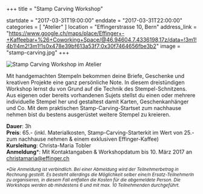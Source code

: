 +++
title = "Stamp Carving Workshop"

startdate = "2017-03-31T19:00:00"
enddate = "2017-03-31T22:00:00"
categories = [ "Atelier" ]
location = "Effingerstrasse 10, Bern"
address_link = "https://www.google.ch/maps/place/Effinger+-+Kaffeebar+%26+Coworking+Space/@46.94604,7.4336198,17z/data=!3m1!4b1!4m2!3m1!1s0x478e39bf613a53f7:0x30f7464656fbe3b2"
image = "stamp-carving.jpg"
+++

![Stamp Carving Workshop im Atelier](stamp-carving.jpg)

Mit handgemachten Stempeln bekommen deine Briefe, Geschenke und kreativen Projekte eine ganz persönliche Note. In diesem dreistündigen Workshop lernst du von Grund auf die Technik des Stempel-Schnitzens. Aus eigenen oder bereits vorhandenen Sujets stellst du einen oder mehrere individuelle Stempel her und gestaltest damit Karten, Geschenkanhänger und Co. Mit dem praktischen Stamp-Carving-Startset zum nachhause nehmen bist du bestens ausgerüstet weitere Stempel zu kreieren.

**Dauer**: 3h   
**Preis**: 65.- (inkl. Materialkosten, Stamp-Carving-Starterkit im Wert von 25.- zum nachhause nehmen & einem exklusiven Effinger-Kaffee)   
**Kursleitung**: Christa-Maria Tobler   
**Anmeldung**\*: Mit Kontaktangaben & Workshopdatum bis 10. März 2017 an [christamaria@effinger.ch](mailto:christamaria@effinger.ch)

<small>*\*Die Anmeldung ist verbindlich. Bei einer Abmeldung wird der Teilnehmerbetrag in Rechnung gestellt. Es besteht allerdings die Möglichkeit selber eine/n Ersatz-TeilnehmerIn zu organisieren, in diesem Fall entfallen die Kosten für die abgemeldete Person. Die Workshops werden ab mindestens 6 und mit max. 10 Teilnehmenden durchgeführt.*</small>

